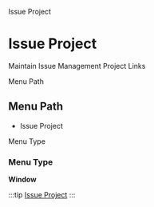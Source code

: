 
Issue Project
# Issue Project


Maintain Issue Management Project Links

Menu Path
## Menu Path



- Issue Project

Menu Type
### Menu Type

**Window**


:::tip
[Issue Project](functional-guide/window/window-issue-project.md)
:::